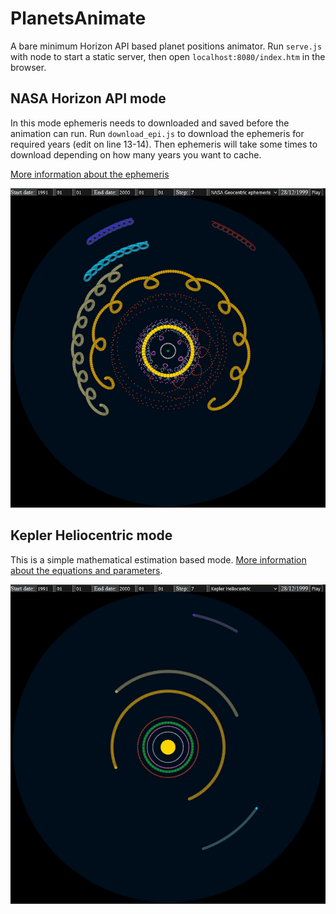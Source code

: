# PlanetsAnimate
 
A bare minimum Horizon API based planet positions animator. Run `serve.js` with node to start a static server, then open `localhost:8080/index.htm` in the browser.

## NASA Horizon API mode

In this mode ephemeris needs to downloaded and saved before the animation can run. Run `download_epi.js` to download the ephemeris for required years (edit on line 13-14). Then ephemeris will take some times to download depending on how many years you want to cache.

[More information about the ephemeris](https://ssd-api.jpl.nasa.gov/doc/horizons.htm)

![Geocentric ephemeris view](./preview2.png "Geocentric ephemeris view")

## Kepler Heliocentric mode

This is a simple mathematical estimation based mode. [More information about the equations and parameters](https://orbital-mechanics.space/reference/planetary-ephemeris.html).

![Heliocentric estimations view](./preview1.png "Heliocentric estimations view")

